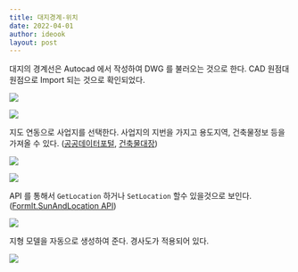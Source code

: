 ```yaml
---
title: 대지경계-위치
date: 2022-04-01
author: ideook
layout: post
---
```


대지의 경계선은 Autocad 에서 작성하여 DWG 를 불러오는 것으로 한다. CAD 원점대 원점으로 Import 되는 것으로 확인되었다. 

![](../../images/2022-04-01-11-00-01.png)

![](../../images/2022-04-01-11-00-09.png)

지도 연동으로 사업지를 선택한다. 사업지의 지번을 가지고 용도지역, 건축물정보 등을 가져올 수 있다. ([공공데이터포털](https://www.data.go.kr/), [건축물대장](https://www.data.go.kr/data/15044713/openapi.do))

![](../../images/2022-04-01-11-05-14.png)

![](../../images/20220315-095655.png)

API 를 통해서 `GetLocation` 하거나 `SetLocation` 할수 있을것으로 보인다. ([FormIt.SunAndLocation API](https://formit3d.github.io/FormItExamplePlugins/docs/FormItJSAPI/group__mod__jsapi__formit__sunandlocation.html))

![](../../images/2022-04-01-10-52-46.png)

지형 모델을 자동으로 생성하여 준다. 경사도가 적용되어 있다.

![](../../images/20220315-095617.png)